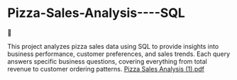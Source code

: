 # Pizza-Sales-Analysis----SQL
🍕 

This project analyzes pizza sales data using SQL to provide insights into business performance, customer preferences, and sales trends. Each query answers specific business questions, covering everything from total revenue to customer ordering patterns.
[Pizza Sales Analysis (1).pdf](https://github.com/user-attachments/files/17541781/Pizza.Sales.Analysis.1.pdf)
